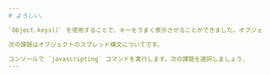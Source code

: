 ```yaml
---
# よろしい。

`Object.keys()` を使用することで、キーをうまく表示させることができました。オブジェクトのキーを列挙する必要があるときは、この方法を思い出してください。

次の課題はオブジェクトのスプレッド構文についてです。

コンソールで `javascripting` コマンドを実行します。次の課題を選択しましょう.
---
```

